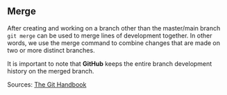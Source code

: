 ## Merge  

After creating and working on a branch other than the master/main branch `git merge` can be used to merge lines of development together. In other words, we use the merge command to combine changes that are made on two or more distinct branches.   

It is important to note that **GitHub** keeps the entire branch development history on the merged branch.


Sources: [The Git Handbook](https://guides.github.com/introduction/git-handbook/)

